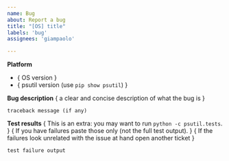 ```yaml
---
name: Bug
about: Report a bug
title: "[OS] title"
labels: 'bug'
assignees: 'giampaolo'

---
```


**Platform**
* { OS version }
* { psutil version (use `pip show psutil`) }

**Bug description**
{ a clear and concise description of what the bug is }
```
traceback message (if any)
```

**Test results**
{ This is an extra: you may want to run `python -c psutil.tests`. }
{ If you have failures paste those only (not the full test output). }
{ If the failures look unrelated with the issue at hand open another ticket }
```
test failure output
```
